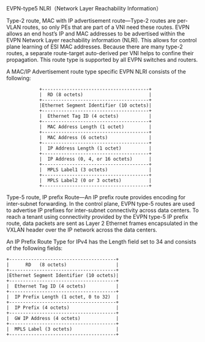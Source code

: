 EVPN-type5
NLRI（Network Layer Reachability Information）

Type-2 route, MAC with IP advertisement route—Type-2 routes are per-VLAN routes, so only PEs that are part of a VNI need these routes. EVPN allows an end host’s IP and MAC addresses to be advertised within the EVPN Network Layer reachability information (NLRI). This allows for control plane learning of ESI MAC addresses. Because there are many type-2 routes, a separate route-target auto-derived per VNI helps to confine their propagation. This route type is supported by all EVPN switches and routers.

A MAC/IP Advertisement route type specific EVPN NLRI consists of the
   following:

                +---------------------------------------+
                |  RD (8 octets)                        |
                +---------------------------------------+
                |Ethernet Segment Identifier (10 octets)|
                +---------------------------------------+
                |  Ethernet Tag ID (4 octets)           |
                +---------------------------------------+
                |  MAC Address Length (1 octet)         |
                +---------------------------------------+
                |  MAC Address (6 octets)               |
                +---------------------------------------+
                |  IP Address Length (1 octet)          |
                +---------------------------------------+
                |  IP Address (0, 4, or 16 octets)      |
                +---------------------------------------+
                |  MPLS Label1 (3 octets)               |
                +---------------------------------------+
                |  MPLS Label2 (0 or 3 octets)          |
                +---------------------------------------+


Type-5 route, IP prefix Route—An IP prefix route provides encoding for inter-subnet forwarding. In the control plane, EVPN type-5 routes are used to advertise IP prefixes for inter-subnet connectivity across data centers. To reach a tenant using connectivity provided by the EVPN type-5 IP prefix route, data packets are sent as Layer 2 Ethernet frames encapsulated in the VXLAN header over the IP network across the data centers.

An IP Prefix Route Type for IPv4 has the Length field set to 34 and
   consists of the following fields:


    +---------------------------------------+
    |      RD   (8 octets)                  |
    +---------------------------------------+
    |Ethernet Segment Identifier (10 octets)|
    +---------------------------------------+
    |  Ethernet Tag ID (4 octets)           |
    +---------------------------------------+
    |  IP Prefix Length (1 octet, 0 to 32)  |
    +---------------------------------------+
    |  IP Prefix (4 octets)                 |
    +---------------------------------------+
    |  GW IP Address (4 octets)             |
    +---------------------------------------+
    |  MPLS Label (3 octets)                |
    +---------------------------------------+
